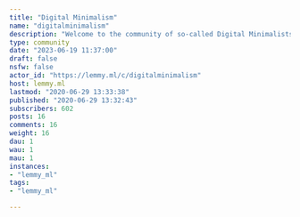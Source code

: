 ```yaml
---
title: "Digital Minimalism" 
name: "digitalminimalism"
description: "Welcome to the community of so-called Digital Minimalists! We're community of people who seek for silence in such a noisy world and balance between real and digital worlds.Rules of this community include:1) Be honest with yourself and others. Seriously, if you're not honest with yourself and pretend to be someone else, you're not going anywhere. The first step to progression is acceptance, isn't it?2) Be polite to others and respects each others opinions. No matter what your thoughts about privacy, Big Tech, politics, nature and etc are, let's keep all discussions family-friendly and not overwhelm ourselves.3) Keep it theme-oriented. This community is not made to discuss politics, privacy-issues and climate change. It's about balance and harmony. We could discuss those topics if they are related to Digital Minimalism, but not if they're purely self-oriented.Thank you :)"
type: community
date: "2023-06-19 11:37:00"
draft: false
nsfw: false
actor_id: "https://lemmy.ml/c/digitalminimalism"
host: lemmy.ml
lastmod: "2020-06-29 13:33:38"
published: "2020-06-29 13:32:43"
subscribers: 602
posts: 16
comments: 16
weight: 16
dau: 1
wau: 1
mau: 1
instances:
- "lemmy_ml"
tags: 
- "lemmy_ml"

---
```

